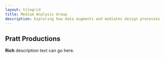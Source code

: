 ```yaml
---
layout: tilegrid
title: Medium Analysis Group
description: Exploring how data augments and mediates design processes by creating more intelligent feedback loops between the physical and virtual worlds. 
---
```


## Pratt Productions

**Rich** description text can go here.



